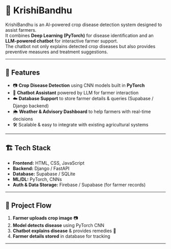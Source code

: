 # 🌾 KrishiBandhu

KrishiBandhu is an AI-powered crop disease detection system designed to assist farmers.  
It combines **Deep Learning (PyTorch)** for disease identification and an **LLM-powered chatbot** for interactive farmer support.  
The chatbot not only explains detected crop diseases but also provides preventive measures and treatment suggestions.  

---

## 🚀 Features

- 📷 **Crop Disease Detection** using CNN models built in **PyTorch**
- 🤖 **Chatbot Assistant** powered by LLM for farmer interaction
- ☁️ **Database Support** to store farmer details & queries (Supabase / Django backend)
- 🌦️ **Weather & Advisory Dashboard** to help farmers with real-time decisions
- 🛠️ Scalable & easy to integrate with existing agricultural systems

---

## 🏗️ Tech Stack

- **Frontend:** HTML, CSS, JavaScript  
- **Backend:** Django / FastAPI  
- **Database:** Supabase / SQLite  
- **ML/DL:** PyTorch, CNNs  
- **Auth & Data Storage:** Firebase / Supabase (for farmer records)  

---

## 📌 Project Flow

1. **Farmer uploads crop image** 📷  
2. **Model detects disease** using PyTorch CNN  
3. **Chatbot explains disease** & provides remedies 💬  
4. **Farmer details stored** in database for tracking  

---